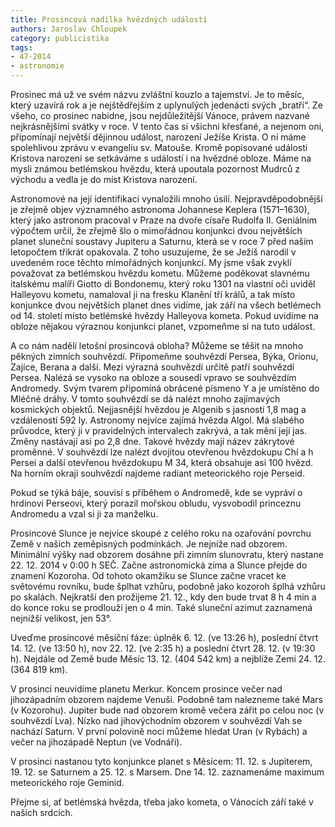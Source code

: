 ```yaml
---
title: Prosincová nadílka hvězdných událostí
authors: Jaroslav Chloupek
category: publicistika
tags: 
- 47-2014
- astronomie
---
```

Prosinec má už ve svém názvu zvláštní kouzlo a tajemství. Je to měsíc, který uzavírá rok a je nejštědřejším z uplynulých jedenácti svých „bratří“. Ze všeho, co prosinec nabídne, jsou nejdůležitější Vánoce, právem nazvané nejkrásnějšími svátky v roce. V tento čas si všichni křesťané, a nejenom oni, připomínají největší dějinnou událost, narození Ježíše Krista. O ní máme spolehlivou zprávu v evangeliu sv. Matouše. Kromě popisované události Kristova narození se setkáváme s událostí i na hvězdné obloze. Máme na mysli známou betlémskou hvězdu, která upoutala pozornost Mudrců z východu a vedla je do míst Kristova narození.

Astronomové na její identifikaci vynaložili mnoho úsilí. Nejpravděpodobnější je zřejmě objev významného astronoma Johannese Keplera (1571–1630), který jako astronom pracoval v Praze na dvoře císaře Rudolfa II. Geniálním výpočtem určil, že zřejmě šlo o mimořádnou konjunkci dvou největších planet sluneční soustavy Jupiteru a Saturnu, která se v roce 7 před naším letopočtem třikrát opakovala. Z toho usuzujeme, že se Ježíš narodil v uvedeném roce těchto mimořádných konjunkcí. My jsme však zvyklí považovat za betlémskou hvězdu kometu. Můžeme poděkovat slavnému italskému malíři Giotto di Bondonemu, který roku 1301 na vlastní oči uviděl Halleyovu kometu, namaloval ji na fresku Klanění tří králů, a tak místo konjunkce dvou největších planet dnes vidíme, jak září na všech betlémech od 14. století místo betlémské hvězdy Halleyova kometa. Pokud uvidíme na obloze nějakou výraznou konjunkci planet, vzpomeňme si na tuto událost.

A co nám nadělí letošní prosincová obloha? Můžeme se těšit na mnoho pěkných zimních souhvězdí. Připomeňme souhvězdí Persea, Býka, Orionu, Zajíce, Berana a další. Mezi výrazná souhvězdí určitě patří souhvězdí Persea. Nalézá se vysoko na obloze a sousedí vpravo se souhvězdím Andromedy. Svým tvarem připomíná obrácené písmeno Y a je umístěno do Mléčné dráhy. V tomto souhvězdí se dá nalézt mnoho zajímavých kosmických objektů. Nejjasnější hvězdou je Algenib s jasností 1,8 mag a vzdáleností 592 ly. Astronomy nejvíce zajímá hvězda Algol. Má slabého průvodce, který ji v pravidelných intervalech zakrývá, a tak mění její jas. Změny nastávají asi po 2,8 dne. Takové hvězdy mají název zákrytové proměnné. V souhvězdí lze nalézt dvojitou otevřenou hvězdokupu Chí a h Persei a další otevřenou hvězdokupu M 34, která obsahuje asi 100 hvězd. Na horním okraji souhvězdí najdeme radiant meteorického roje Perseid.

Pokud se týká báje, souvisí s příběhem o Andromedě, kde se vypráví o hrdinovi Perseovi, který porazil mořskou obludu, vysvobodil princeznu Andromedu a vzal si ji za manželku.

Prosincové Slunce je nejvíce skoupé z celého roku na ozařování povrchu Země v našich zeměpisných podmínkách. Je nejníže nad obzorem. Minimální výšky nad obzorem dosáhne při zimním slunovratu, který nastane 22. 12. 2014 v 0:00 h SEČ. Začne astronomická zima a Slunce přejde do znamení Kozoroha. Od tohoto okamžiku se Slunce začne vracet ke světovému rovníku, bude šplhat vzhůru, podobně jako kozoroh šplhá vzhůru po skalách. Nejkratší den prožijeme 21. 12., kdy den bude trvat 8 h 4 min a do konce roku se prodlouží jen o 4 min. Také sluneční azimut zaznamená nejnižší velikost, jen 53°.

Uveďme prosincové měsíční fáze: úplněk 6. 12. (ve 13:26 h), poslední čtvrt 14. 12. (ve 13:50 h), nov 22. 12. (ve 2:35 h) a poslední čtvrt 28. 12. (v 19:30 h). Nejdále od Země bude Měsíc 13. 12. (404 542 km) a nejblíže Zemi 24. 12. (364 819 km).

V prosinci neuvidíme planetu Merkur. Koncem prosince večer nad jihozápadním obzorem najdeme Venuši. Podobně tam nalezneme také Mars (v Kozorohu). Jupiter bude nad obzorem kromě večera zářit po celou noc (v souhvězdí Lva). Nízko nad jihovýchodním obzorem v souhvězdí Vah se nachází Saturn. V první polovině noci můžeme hledat Uran (v Rybách) a večer na jihozápadě Neptun (ve Vodnáři).

V prosinci nastanou tyto konjunkce planet s Měsícem: 11. 12. s Jupiterem, 19. 12. se Saturnem a 25. 12. s Marsem. Dne 14. 12. zaznamenáme maximum meteorického roje Geminid. 

Přejme si, ať betlémská hvězda, třeba jako kometa, o Vánocích září také v našich srdcích.

